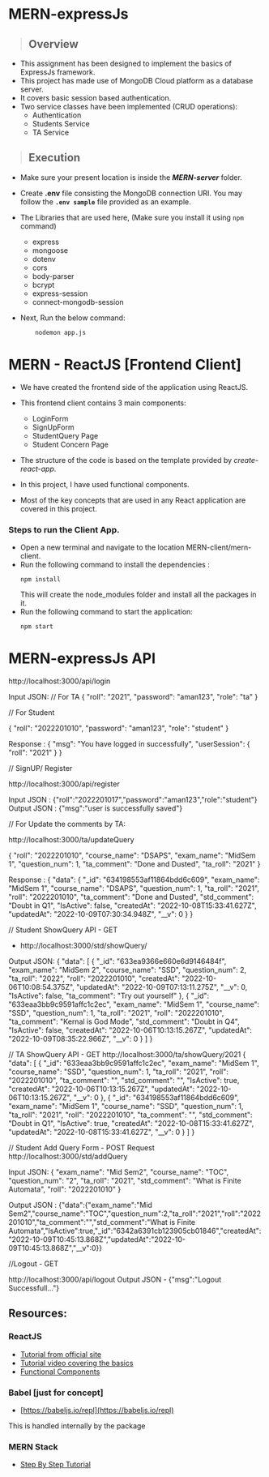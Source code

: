 # MERN-expressJs

>## Overview
- This assignment has been designed to implement the basics of ExpressJs framework.
- This project has made use of MongoDB Cloud platform as a database server.
- It covers basic session based authentication.
- Two service classes have been implemented (CRUD operations):
    - Authentication
    - Students Service
    - TA Service


>## Execution
- Make sure your present location is inside the **_MERN-server_** folder.
- Create **.env** file consisting the MongoDB connection URI. You may follow the **`.env sample`** file provided as an example.
- The Libraries that are used here, (Make sure you install it using `npm` command) 
    - express 
    - mongoose 
    - dotenv 
    - cors 
    - body-parser 
    - bcrypt 
    - express-session 
    - connect-mongodb-session

- Next, Run the below command:
    ```
        nodemon app.js
    ```

# MERN - ReactJS [Frontend Client]

- We have created the frontend side of the application using ReactJS.
- This frontend client contains 3 main components:
    - LoginForm
    - SignUpForm
    - StudentQuery Page
    - Student Concern Page

- The structure of the code is based on the template provided by *create-react-app*.
- In this project, I have used functional components.
- Most of the key concepts that are used in any React application are covered in this project.

### Steps to run the Client App.

- Open a new terminal and navigate to the location MERN-client/mern-client.
- Run the following command to install the dependencies :
    ```
    npm install
    ```
    This will create the node_modules folder and install all the packages in it.
-  Run the following command to start the application:
    ```
    npm start
    ```

# MERN-expressJs API

http://localhost:3000/api/login

Input JSON: 
// For TA
{
    "roll": "2021",
    "password": "aman123",
    "role": "ta"
}

// For Student

{
    "roll": "2022201010",
    "password": "aman123",
    "role": "student"
}

Response : 
{
    "msg": "You have logged in successfully",
    "userSession": {
        "roll": "2021"
    }
}


// SignUP/ Register

http://localhost:3000/api/register

Input JSON : {"roll":"2022201017","password":"aman123","role":"student"}
Output JSON : {"msg":"user is successfully saved"}




// For Update the comments by TA:

http://localhost:3000/ta/updateQuery

{
    "roll": "2022201010",
    "course_name": "DSAPS",
    "exam_name": "MidSem 1",
    "question_num": 1,
    "ta_comment": "Done and Dusted",
    "ta_roll": "2021"
}


Response : 
{
    "data": {
        "_id": "634198553af11864bdd6c609",
        "exam_name": "MidSem 1",
        "course_name": "DSAPS",
        "question_num": 1,
        "ta_roll": "2021",
        "roll": "2022201010",
        "ta_comment": "Done and Dusted",
        "std_comment": "Doubt in Q1",
        "IsActive": false,
        "createdAt": "2022-10-08T15:33:41.627Z",
        "updatedAt": "2022-10-09T07:30:34.948Z",
        "__v": 0
    }
}


// Student ShowQuery API  - GET
- http://localhost:3000/std/showQuery/<rollNo>

Output JSON:
{
  "data": [
    {
      "_id": "633ea9366e660e6d9146484f",
      "exam_name": "MidSem 2",
      "course_name": "SSD",
      "question_num": 2,
      "ta_roll": "2022",
      "roll": "2022201010",
      "createdAt": "2022-10-06T10:08:54.375Z",
      "updatedAt": "2022-10-09T07:13:11.275Z",
      "__v": 0,
      "IsActive": false,
      "ta_comment": "Try out yourself"
    },
    {
      "_id": "633eaa3bb9c9591affc1c2ec",
      "exam_name": "MidSem 1",
      "course_name": "SSD",
      "question_num": 1,
      "ta_roll": "2021",
      "roll": "2022201010",
      "ta_comment": "Kernal is God Mode",
      "std_comment": "Doubt in Q4",
      "IsActive": false,
      "createdAt": "2022-10-06T10:13:15.267Z",
      "updatedAt": "2022-10-09T08:35:22.966Z",
      "__v": 0
    }
  ]
}


// TA ShowQuery API  - GET
http://localhost:3000/ta/showQuery/2021
{
    "data": [
        {
            "_id": "633eaa3bb9c9591affc1c2ec",
            "exam_name": "MidSem 1",
            "course_name": "SSD",
            "question_num": 1,
            "ta_roll": "2021",
            "roll": "2022201010",
            "ta_comment": "",
            "std_comment": "",
            "IsActive": true,
            "createdAt": "2022-10-06T10:13:15.267Z",
            "updatedAt": "2022-10-06T10:13:15.267Z",
            "__v": 0
        },
        {
            "_id": "634198553af11864bdd6c609",
            "exam_name": "MidSem 1",
            "course_name": "SSD",
            "question_num": 1,
            "ta_roll": "2021",
            "roll": "2022201010",
            "ta_comment": "",
            "std_comment": "Doubt in Q1",
            "IsActive": true,
            "createdAt": "2022-10-08T15:33:41.627Z",
            "updatedAt": "2022-10-08T15:33:41.627Z",
            "__v": 0
        }
    ]
}

// Student Add Query Form - POST Request
http://localhost:3000/std/addQuery

Input JSON: 
{
  "exam_name": "Mid Sem2",
  "course_name": "TOC",
  "question_num": "2",
  "ta_roll": "2021",
  "std_comment": "What is Finite Automata",
  "roll": "2022201010"
}

Output JSON :
{"data":{"exam_name":"Mid Sem2","course_name":"TOC","question_num":2,"ta_roll":"2021","roll":"2022201010","ta_comment":"","std_comment":"What is Finite Automata","IsActive":true,"_id":"6342a6391cb123905cb01846","createdAt":"2022-10-09T10:45:13.868Z","updatedAt":"2022-10-09T10:45:13.868Z","__v":0}}


//Logout - GET

http://localhost:3000/api/logout
Output JSON - {"msg":"Logout Successfull..."}

## Resources:
### ReactJS
-   [Tutorial from official site](https://reactjs.org/tutorial/tutorial.html)
-   [Tutorial video covering the basics](https://www.youtube.com/watch?v=Ke90Tje7VS0) 
-   [Functional Components](https://www.knowledgehut.com/blog/web-development/react-functional-components)
### Babel [just for concept]
-   [https://babeljs.io/repl](https://babeljs.io/repl)
        
This is handled internally by the package
### MERN Stack
-   [Step By Step Tutorial](https://codingthesmartway.com/the-mern-stack-tutorial-building-a-react-crud-application-from-start-to-finish-part-1/)